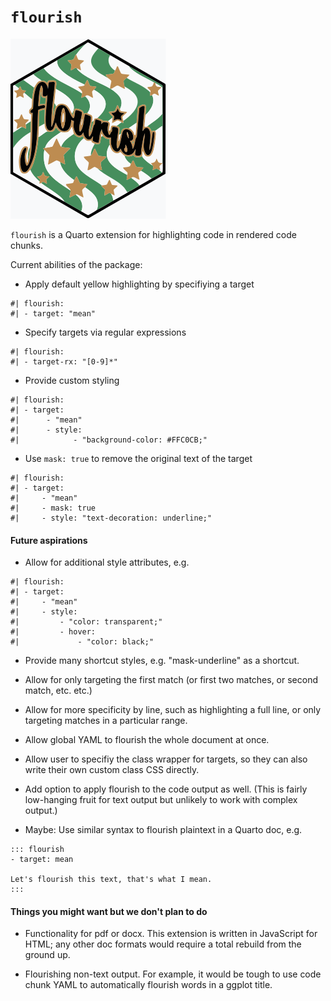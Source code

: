 # `flourish`

![](flourish_hex.svg)

`flourish` is a Quarto extension for highlighting code in rendered code chunks.


Current abilities of the package:

* Apply default yellow highlighting by specifiying a target

```
#| flourish:
#| - target: "mean"
```

* Specify targets via regular expressions

```
#| flourish:
#| - target-rx: "[0-9]*"
```

* Provide custom styling

```
#| flourish:
#| - target:
#|      - "mean"
#|      - style:
#|            - "background-color: #FFC0CB;"
```

* Use `mask: true` to remove the original text of the target

```
#| flourish:
#| - target:
#|     - "mean"
#|     - mask: true
#|     - style: "text-decoration: underline;"
```


#### Future aspirations

* Allow for additional style attributes, e.g.

```
#| flourish:
#| - target:
#|     - "mean"
#|     - style: 
#|         - "color: transparent;"
#|         - hover:
#|             - "color: black;"
```

* Provide many shortcut styles, e.g. "mask-underline" as a shortcut.

* Allow for only targeting the first match (or first two matches, or second match, etc. etc.)

* Allow for more specificity by line, such as highlighting a full line, or only targeting matches in a particular range.

* Allow global YAML to flourish the whole document at once.

* Allow user to specifiy the class wrapper for targets, so they can also write their own custom class CSS directly.

* Add option to apply flourish to the code output as well. (This is fairly low-hanging fruit for text output but unlikely to work with complex output.)

* Maybe: Use similar syntax to flourish plaintext in a Quarto doc, e.g.

```
::: flourish
- target: mean

Let's flourish this text, that's what I mean.
:::
```


#### Things you might want but we don't plan to do

* Functionality for pdf or docx.  This extension is written in JavaScript for HTML; any other doc formats would require a total rebuild from the ground up.

* Flourishing non-text output.  For example, it would be tough to use code chunk YAML to automatically flourish words in a ggplot title.